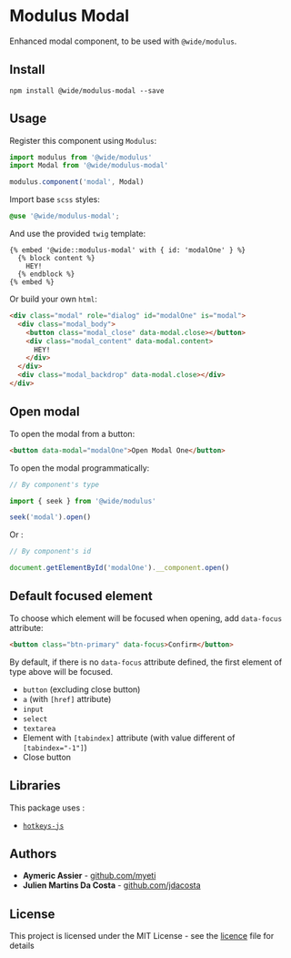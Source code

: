 # Modulus Modal

Enhanced modal component, to be used with `@wide/modulus`.


## Install

```
npm install @wide/modulus-modal --save
```


## Usage

Register this component using `Modulus`:
```js
import modulus from '@wide/modulus'
import Modal from '@wide/modulus-modal'

modulus.component('modal', Modal)
```

Import base `scss` styles:
```scss
@use '@wide/modulus-modal';
```

And use the provided `twig` template:
```twig
{% embed '@wide::modulus-modal' with { id: 'modalOne' } %}
  {% block content %}
    HEY!
  {% endblock %}
{% embed %}
```

Or build your own `html`:
```html
<div class="modal" role="dialog" id="modalOne" is="modal">
  <div class="modal_body">
    <button class="modal_close" data-modal.close></button>
    <div class="modal_content" data-modal.content>
      HEY!
    </div>
  </div>
  <div class="modal_backdrop" data-modal.close></div>
</div>
```


## Open modal

To open the modal from a button:
```html
<button data-modal="modalOne">Open Modal One</button>
```

To open the modal programmatically:
```js
// By component's type

import { seek } from '@wide/modulus'

seek('modal').open()
```
Or :
```js
// By component's id

document.getElementById('modalOne').__component.open()
```


## Default focused element

To choose which element will be focused when opening, add `data-focus` attribute:
```html
<button class="btn-primary" data-focus>Confirm</button>
```

By default, if there is no `data-focus` attribute defined, the first element of type above will be focused.

 - `button` (excluding close button)
 - `a` (with `[href]` attribute)
 - `input`
 - `select`
 - `textarea`
 - Element with `[tabindex]` attribute (with value different of `[tabindex="-1"]`)
 - Close button


## Libraries

This package uses :
- [`hotkeys-js`](https://github.com/jaywcjlove/hotkeys)


## Authors

- **Aymeric Assier** - [github.com/myeti](https://github.com/myeti)
- **Julien Martins Da Costa** - [github.com/jdacosta](https://github.com/jdacosta)


## License

This project is licensed under the MIT License - see the [licence](licence) file for details
